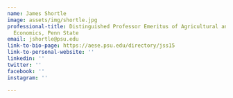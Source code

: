 ```yaml
---
name: James Shortle
image: assets/img/shortle.jpg
professional-title: Distinguished Professor Emeritus of Agricultural and Environmental
  Economics, Penn State
email: jshortle@psu.edu
link-to-bio-page: https://aese.psu.edu/directory/jss15
link-to-personal-website: ''
linkedin: ''
twitter: ''
facebook: ''
instagram: ''

---
```

